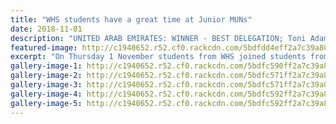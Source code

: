 ```yaml
---
title: "WHS students have a great time at Junior MUNs"
date: 2018-11-01
description: "UNITED ARAB EMIRATES: WINNER - BEST DELEGATION; Toni Adams, Laura Mackintosh, Calum Sinclair at Junior MUNs."
featured-image: http://c1940652.r52.cf0.rackcdn.com/5bdfdd4eff2a7c39a800032e/top-photos-for-main-350.jpg
excerpt: "On Thursday 1 November students from WHS joined students from other schools in Whanganui to take part in the annual Junior MUNs day held at Whanganui Girlsâ€™ College."
gallery-image-1: http://c1940652.r52.cf0.rackcdn.com/5bdfc590ff2a7c39a8000320/20181101_100420.jpg
gallery-image-2: http://c1940652.r52.cf0.rackcdn.com/5bdfc571ff2a7c39a800031a/20181101_100735.jpg
gallery-image-3: http://c1940652.r52.cf0.rackcdn.com/5bdfc571ff2a7c39a8000318/20181101_100612.jpg
gallery-image-4: http://c1940652.r52.cf0.rackcdn.com/5bdfc592ff2a7c39a8000323/20181101_100522.jpg
gallery-image-5: http://c1940652.r52.cf0.rackcdn.com/5bdfc592ff2a7c39a8000322/20181101_100441.jpg
---
```

